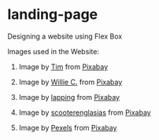 # landing-page

Designing a website using Flex Box

Images used in the Website:

1. Image by <a href="https://pixabay.com/users/u_fg0tkeqgiy-26019190/?utm_source=link-attribution&utm_medium=referral&utm_campaign=image&utm_content=8530678">Tim</a> from <a href="https://pixabay.com//?utm_source=link-attribution&utm_medium=referral&utm_campaign=image&utm_content=8530678">Pixabay</a>

2. Image by <a href="https://pixabay.com/users/willie_527-14880304/?utm_source=link-attribution&utm_medium=referral&utm_campaign=image&utm_content=4872492">Willie C.</a> from <a href="https://pixabay.com//?utm_source=link-attribution&utm_medium=referral&utm_campaign=image&utm_content=4872492">Pixabay</a>

3. Image by <a href="https://pixabay.com/users/lapping-3464230/?utm_source=link-attribution&utm_medium=referral&utm_campaign=image&utm_content=1800409">lapping</a> from <a href="https://pixabay.com//?utm_source=link-attribution&utm_medium=referral&utm_campaign=image&utm_content=1800409">Pixabay</a>

4. Image by <a href="https://pixabay.com/users/scooterenglasias-6184347/?utm_source=link-attribution&utm_medium=referral&utm_campaign=image&utm_content=2692912">scooterenglasias</a> from <a href="https://pixabay.com//?utm_source=link-attribution&utm_medium=referral&utm_campaign=image&utm_content=2692912">Pixabay</a>

5. Image by <a href="https://pixabay.com/users/pexels-2286921/?utm_source=link-attribution&utm_medium=referral&utm_campaign=image&utm_content=1285147">Pexels</a> from <a href="https://pixabay.com//?utm_source=link-attribution&utm_medium=referral&utm_campaign=image&utm_content=1285147">Pixabay</a>